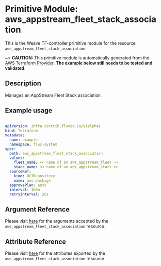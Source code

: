 
# Primitive Module: aws_appstream_fleet_stack_association

This is the Weave TF-controller primitive module for the resource `aws_appstream_fleet_stack_association`.

~> **CAUTION:** This primitive module is automatically generated from the [AWS Terraform Provider](https://registry.terraform.io/providers/hashicorp/aws/latest/docs/resources/appstream_fleet_stack_association). **The example below still needs to be tested and validated**.

## Description

Manages an AppStream Fleet Stack association.

## Example usage

```yaml
---
apiVersion: infra.contrib.fluxcd.io/v1alpha1
kind: Terraform
metadata:
  name: example
  namespace: flux-system
spec:
  path: aws_appstream_fleet_stack_association
  values:
    fleet_name: << name of an aws_appstream_fleet >>
    stack_name: << name of an aws_appstream_stack >>
  sourceRef:
    kind: OCIRepository
    name: aws-package
  approvePlan: auto
  interval: 1h0m
  retryInterval: 20s
```

## Argument Reference

Please visit [here](https://registry.terraform.io/providers/hashicorp/aws/latest/docs/resources/appstream_fleet_stack_association#argument-reference) for the arguments accepted by the `aws_appstream_fleet_stack_association` resource.

## Attribute Reference

Please visit [here](https://registry.terraform.io/providers/hashicorp/aws/latest/docs/resources/appstream_fleet_stack_association#attributes-reference) for the attributes exported by the `aws_appstream_fleet_stack_association` resource.
